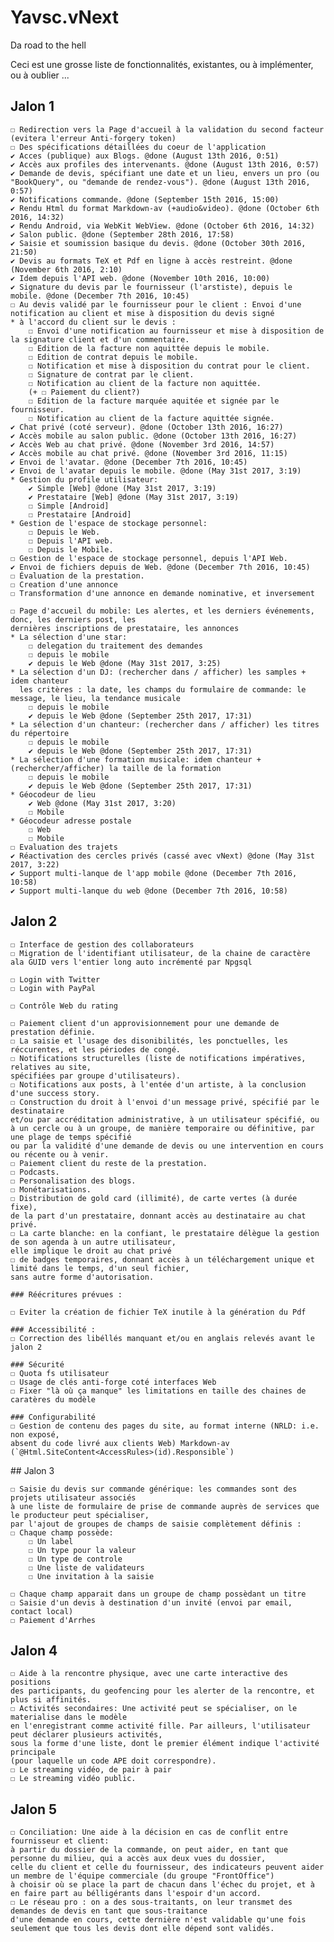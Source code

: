 # Yavsc.vNext

Da road to the hell

Ceci est une grosse liste de fonctionnalités, existantes, ou à implémenter, ou à oublier ...

## Jalon 1

	☐ Redirection vers la Page d'accueil à la validation du second facteur (evitera l'erreur Anti-forgery token) 
	☐ Des spécifications détaillées du coeur de l'application
	✔ Acces (publique) aux Blogs. @done (August 13th 2016, 0:51)
	✔ Accès aux profiles des intervenants. @done (August 13th 2016, 0:57)
	✔ Demande de devis, spécifiant une date et un lieu, envers un pro (ou "BookQuery", ou "demande de rendez-vous"). @done (August 13th 2016, 0:57)
	✔ Notifications commande. @done (September 15th 2016, 15:00)
	✔ Rendu Html du format Markdown-av (+audio&video). @done (October 6th 2016, 14:32)
	✔ Rendu Android, via WebKit WebView. @done (October 6th 2016, 14:32)
    ✔ Salon public. @done (September 28th 2016, 17:58)
	✔ Saisie et soumission basique du devis. @done (October 30th 2016, 21:50)
	✔ Devis au formats TeX et Pdf en ligne à accès restreint. @done (November 6th 2016, 2:10)
	✔ Idem depuis l'API web. @done (November 10th 2016, 10:00)
	✔ Signature du devis par le fournisseur (l'arstiste), depuis le mobile. @done (December 7th 2016, 10:45)
	☐ Au devis validé par le fournisseur pour le client : Envoi d'une notification au client et mise à disposition du devis signé
	* à l'accord du client sur le devis :
		☐ Envoi d'une notification au fournisseur et mise à disposition de la signature client et d'un commentaire.
		☐ Edition de la facture non aquittée depuis le mobile.
		☐ Edition de contrat depuis le mobile.
		☐ Notification et mise à disposition du contrat pour le client.
		☐ Signature de contrat par le client.
		☐ Notification au client de la facture non aquittée.
		(+ ☐ Paiement du client?)
		☐ Edition de la facture marquée aquitée et signée par le fournisseur.
		☐ Notification au client de la facture aquittée signée.
    ✔ Chat privé (coté serveur). @done (October 13th 2016, 16:27)
	✔ Accès mobile au salon public. @done (October 13th 2016, 16:27)
	✔ Accès Web au chat privé. @done (November 3rd 2016, 14:57)
	✔ Accès mobile au chat privé. @done (November 3rd 2016, 11:15)
	✔ Envoi de l'avatar. @done (December 7th 2016, 10:45)
	✔ Envoi de l'avatar depuis le mobile. @done (May 31st 2017, 3:19)
	* Gestion du profile utilisateur:
		✔ Simple [Web] @done (May 31st 2017, 3:19)
		✔ Prestataire [Web] @done (May 31st 2017, 3:19)
		☐ Simple [Android]
		☐ Prestataire [Android]
	* Gestion de l'espace de stockage personnel: 
		☐ Depuis le Web.
		☐ Depuis l'API web.
		☐ Depuis le Mobile.
	☐ Gestion de l'espace de stockage personnel, depuis l'API Web. 
	✔ Envoi de fichiers depuis de Web. @done (December 7th 2016, 10:45)
	☐ Évaluation de la prestation.
	☐ Creation d'une annonce
	☐ Transformation d'une annonce en demande nominative, et inversement

	☐ Page d'accueil du mobile: Les alertes, et les derniers événements, donc, les derniers post, les 
	dernières inscriptions de prestataire, les annonces
	* La sélection d'une star: 
		☐ delegation du traitement des demandes
		☐ depuis le mobile
		✔ depuis le Web @done (May 31st 2017, 3:25)
	* La sélection d'un DJ: (rechercher dans / afficher) les samples + idem chanteur
	  les critères : la date, les champs du formulaire de commande: le message, le lieu, la tendance musicale
		☐ depuis le mobile
		✔ depuis le Web @done (September 25th 2017, 17:31)
	* La sélection d'un chanteur: (rechercher dans / afficher) les titres du répertoire
		☐ depuis le mobile
		✔ depuis le Web @done (September 25th 2017, 17:31)
	* La sélection d'une formation musicale: idem chanteur + (rechercher/afficher) la taille de la formation
		☐ depuis le mobile
		✔ depuis le Web @done (September 25th 2017, 17:31)
	* Géocodeur de lieu
		✔ Web @done (May 31st 2017, 3:20)
		☐ Mobile
	* Géocodeur adresse postale
		☐ Web
		☐ Mobile
	☐ Evaluation des trajets
	✔ Réactivation des cercles privés (cassé avec vNext) @done (May 31st 2017, 3:22)
	✔ Support multi-lanque de l'app mobile @done (December 7th 2016, 10:58)
	✔ Support multi-lanque du web @done (December 7th 2016, 10:58)

## Jalon 2


	☐ Interface de gestion des collaborateurs
	☐ Migration de l'identifiant utilisateur, de la chaine de caractère ala GUID vers l'entier long auto incrémenté par Npgsql 

	☐ Login with Twitter
	☐ Login with PayPal

	☐ Contrôle Web du rating

	☐ Paiement client d'un approvisionnement pour une demande de prestation définie.
	☐ La saisie et l'usage des disonibilités, les ponctuelles, les réccurentes, et les périodes de congé.
	☐ Notifications structurelles (liste de notifications impératives, relatives au site, 
	spécifiées par groupe d'utilisateurs).
	☐ Notifications aux posts, à l'entée d'un artiste, à la conclusion d'une success story.
	☐ Construction du droit à l'envoi d'un message privé, spécifié par le destinataire 
	et/ou par accréditation administrative, à un utilisateur spécifié, ou
	à un cercle ou à un groupe, de manière temporaire ou définitive, par une plage de temps spécifié
	ou par la validité d'une demande de devis ou une intervention en cours ou récente ou à venir.
	☐ Paiement client du reste de la prestation.
	☐ Podcasts.
	☐ Personalisation des blogs.
	☐ Monétarisations.
	☐ Distribution de gold card (illimité), de carte vertes (à durée fixe), 
	de la part d'un prestataire, donnant accès au destinataire au chat privé.
	☐ La carte blanche: en la confiant, le prestataire délègue la gestion de son agenda à un autre utilisateur, 
	elle implique le droit au chat privé
	☐ de badges temporaires, donnant accès à un téléchargement unique et limité dans le temps, d'un seul fichier, 
	sans autre forme d'autorisation.
	
	### Réécritures prévues : 

	☐ Eviter la création de fichier TeX inutile à la génération du Pdf
	
	### Accessibilité :
	☐ Correction des libéllés manquant et/ou en anglais relevés avant le jalon 2 
	
	### Sécurité
	☐ Quota fs utilisateur
	☐ Usage de clés anti-forge coté interfaces Web 
	☐ Fixer "là où ça manque" les limitations en taille des chaines de caratères du modèle 
	
	### Configurabilité
	☐ Gestion de contenu des pages du site, au format interne (NRLD: i.e. non exposé,
	absent du code livré aux clients Web) Markdown-av (`@Html.SiteContent<AccessRules>(id).Responsible`)
	
## Jalon 3

	☐ Saisie du devis sur commande générique: les commandes sont des projets utilisateur associés
	à une liste de formulaire de prise de commande auprès de services que le producteur peut spécialiser,
	par l'ajout de groupes de champs de saisie complètement définis : 
	☐ Chaque champ possède:
		☐ Un label
		☐ Un type pour la valeur
		☐ Un type de controle
		☐ Une liste de validateurs
		☐ Une invitation à la saisie
		 
	☐ Chaque champ apparait dans un groupe de champ possèdant un titre
	☐ Saisie d'un devis à destination d'un invité (envoi par email, contact local)
	☐ Paiement d'Arrhes

## Jalon 4

	☐ Aide à la rencontre physique, avec une carte interactive des positions 
	des participants, du geofencing pour les alerter de la rencontre, et plus si affinités. 
	☐ Activités secondaires: Une activité peut se spécialiser, on le materialise dans le modèle
	en l'enregistrant comme activité fille. Par ailleurs, l'utilisateur peut déclarer plusieurs activités,
	sous la forme d'une liste, dont le premier élément indique l'activité principale 
	(pour laquelle un code APE doit correspondre).
	☐ Le streaming vidéo, de pair à pair
	☐ Le streaming vidéo public.

## Jalon 5

	☐ Conciliation: Une aide à la décision en cas de conflit entre fournisseur et client: 
	à partir du dossier de la commande, on peut aider, en tant que personne du milieu, qui a accès aux deux vues du dossier, 
	celle du client et celle du fournisseur, des indicateurs peuvent aider un membre de l'équipe commerciale (du groupe "FrontOffice")
	à choisir où se place la part de chacun dans l'échec du projet, et à en faire part au bélligérants dans l'espoir d'un accord.
	☐ Le réseau pro : on a des sous-traitants, on leur transmet des demandes de devis en tant que sous-traitance
	d'une demande en cours, cette dernière n'est validable qu'une fois seulement que tous les devis dont elle dépend sont validés.
